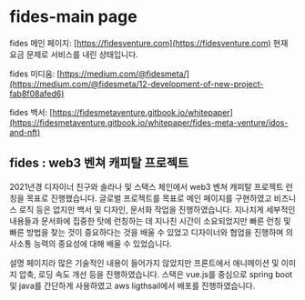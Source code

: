 # fides-main page

fides 메인 페이지:  [https://fidesventure.com](https://fidesventure.com) 현재 요금 문제로 서비스를 내린 상태입니다.

fides 미디움: [https://medium.com/@fidesmeta/](https://medium.com/@fidesmeta/12-development-of-new-project-fab8f08afed6)

fides 백서: [https://fidesmetaventure.gitbook.io/whitepaper](https://fidesmetaventure.gitbook.io/whitepaper/fides-meta-venture/idos-and-nft)

## fides : web3 벤쳐 캐피탈 프로젝트

2021년경 디자이너 친구와 솔라나 및 스택스 체인에서 web3 벤쳐 캐피탈 프로젝트 런칭을 목표로 진행했습니다.
글로벌 프로젝트를 목표로 메인 페이지를 구현하였고 비즈니스 로직 등은 없지만 백서 및 디자인, 문서화 작업을 진행하였습니다.
지나치게 세부적인 내용들과 문서화에 집중한 탓에 런칭하는 데 지나친 시간이 소요되었지만 빠른 런칭 및 빠른 방법을 찾는 것이 중요하다는 것을 배울 수 있었고 디자이너와 협업을 진행하며 의사소통 능력의 중요성에 대해 배울 수 있었습니다.


설명 페이지라 많은 기술적인 내용이 들어가지 않았지만 프론트에서 애니메이션 및 이미지 압축, 로딩 속도 개선 등을 진행하였습니다.
스택은 vue.js를 중심으로 spring boot 및 java를 간단하게 사용하였고 aws ligthsail에서 배포를 진행하였습니다.
